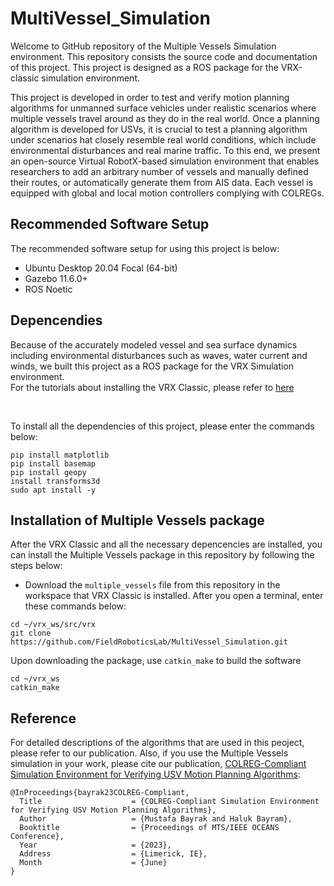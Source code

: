 # MultiVessel_Simulation

Welcome to GitHub repository of the Multiple Vessels Simulation environment. This repository consists the source code and documentation of this project. This project is designed as a ROS package for the VRX-classic simulation environment.

This project is developed in order to test and verify
motion planning algorithms for unmanned surface vehicles under
realistic scenarios where multiple vessels travel around as they
do in the real world. Once a planning algorithm is developed for
USVs, it is crucial to test a planning algorithm under scenarios hat closely resemble real world conditions, which include environmental disturbances and real marine traffic. 
To this end, we present an open-source Virtual RobotX-based simulation
environment that enables researchers to add an arbitrary number
of vessels and manually defined their routes, or automatically
generate them from AIS data. Each vessel is equipped with global
and local motion controllers complying with COLREGs.

## Recommended Software Setup

The recommended software setup for using this project is below:
* Ubuntu Desktop 20.04 Focal (64-bit)
* Gazebo 11.6.0+
* ROS Noetic

## Depencendies

Because of the accurately modeled vessel and sea surface dynamics including
environmental disturbances such as waves, water current and
winds, we built this project as a ROS package for the VRX Simulation environment. <br/>
For the tutorials about installing the VRX Classic, please refer to [here](https://github.com/osrf/vrx/wiki/vrx_classic_system_setup_tutorials)

<br/>

To install all the dependencies of this project, please enter the commands below:
```
pip install matplotlib
pip install basemap
pip install geopy
install transforms3d
sudo apt install -y 
```

## Installation of Multiple Vessels package

After the VRX Classic and all the necessary depencencies are installed, you can install the Multiple Vessels package in this repository by following the steps below:
* Download the `multiple_vessels` file from this repository in the workspace that VRX Classic is installed. After you open a terminal, enter these commands below:
```
cd ~/vrx_ws/src/vrx
git clone https://github.com/FieldRoboticsLab/MultiVessel_Simulation.git
```
Upon downloading the package, use `catkin_make` to build the software
```
cd ~/vrx_ws
catkin_make
```

## Reference

For detailed descriptions of the algorithms that are used in this peoject, please refer to our publication. 
Also, if you use the Multiple Vessels simulation in your work, please cite our publication, [COLREG-Compliant Simulation Environment for Verifying USV Motion Planning Algorithms](publication_link_to_here): 

```
@InProceedings{bayrak23COLREG-Compliant,
  Title                    = {COLREG-Compliant Simulation Environment for Verifying USV Motion Planning Algorithms},
  Author                   = {Mustafa Bayrak and Haluk Bayram},
  Booktitle                = {Proceedings of MTS/IEEE OCEANS Conference},
  Year                     = {2023},
  Address                  = {Limerick, IE},
  Month                    = {June}
}
```

